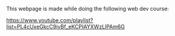 This webpage is made while doing the following web dev course:  


https://www.youtube.com/playlist?list=PL4cUxeGkcC9ivBf_eKCPIAYXWzLlPAm6G  
